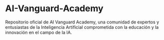 # AI-Vanguard-Academy
Repositorio oficial de AI Vanguard Academy, una comunidad de expertos y entusiastas de la Inteligencia Artificial comprometida con la educación y la innovación en el campo de la IA.
